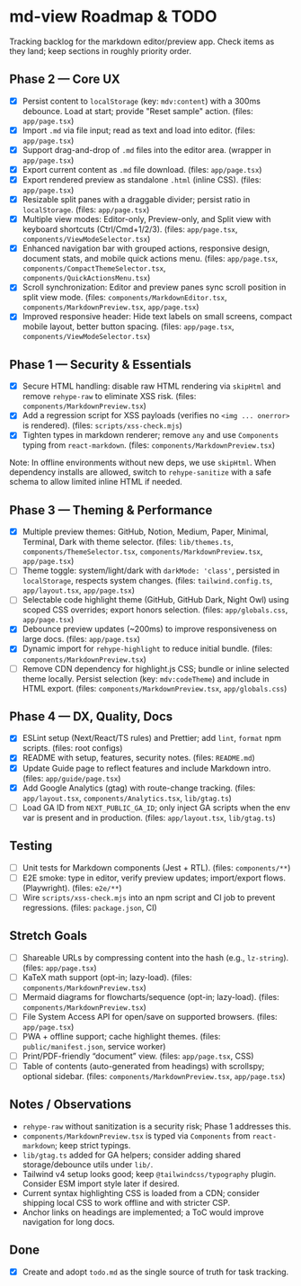 # md-view Roadmap & TODO

Tracking backlog for the markdown editor/preview app. Check items as they land; keep sections in roughly priority order.

## Phase 2 — Core UX

- [x] Persist content to `localStorage` (key: `mdv:content`) with a 300ms debounce. Load at start; provide "Reset sample" action. (files: `app/page.tsx`)
- [x] Import `.md` via file input; read as text and load into editor. (files: `app/page.tsx`)
- [x] Support drag-and-drop of `.md` files into the editor area. (wrapper in `app/page.tsx`)
- [x] Export current content as `.md` file download. (files: `app/page.tsx`)
- [x] Export rendered preview as standalone `.html` (inline CSS). (files: `app/page.tsx`)
- [x] Resizable split panes with a draggable divider; persist ratio in `localStorage`. (files: `app/page.tsx`)
- [x] Multiple view modes: Editor-only, Preview-only, and Split view with keyboard shortcuts (Ctrl/Cmd+1/2/3). (files: `app/page.tsx`, `components/ViewModeSelector.tsx`)
- [x] Enhanced navigation bar with grouped actions, responsive design, document stats, and mobile quick actions menu. (files: `app/page.tsx`, `components/CompactThemeSelector.tsx`, `components/QuickActionsMenu.tsx`)
- [x] Scroll synchronization: Editor and preview panes sync scroll position in split view mode. (files: `components/MarkdownEditor.tsx`, `components/MarkdownPreview.tsx`, `app/page.tsx`)
- [x] Improved responsive header: Hide text labels on small screens, compact mobile layout, better button spacing. (files: `app/page.tsx`, `components/ViewModeSelector.tsx`)

## Phase 1 — Security & Essentials

- [x] Secure HTML handling: disable raw HTML rendering via `skipHtml` and remove `rehype-raw` to eliminate XSS risk. (files: `components/MarkdownPreview.tsx`)
- [x] Add a regression script for XSS payloads (verifies no `<img ... onerror>` is rendered). (files: `scripts/xss-check.mjs`)
- [x] Tighten types in markdown renderer; remove `any` and use `Components` typing from `react-markdown`. (files: `components/MarkdownPreview.tsx`)

Note: In offline environments without new deps, we use `skipHtml`. When dependency installs are allowed, switch to `rehype-sanitize` with a safe schema to allow limited inline HTML if needed.

<!-- Phase 2 items consolidated above; removed duplicate section. -->

## Phase 3 — Theming & Performance

- [x] Multiple preview themes: GitHub, Notion, Medium, Paper, Minimal, Terminal, Dark with theme selector. (files: `lib/themes.ts`, `components/ThemeSelector.tsx`, `components/MarkdownPreview.tsx`, `app/page.tsx`)
- [ ] Theme toggle: system/light/dark with `darkMode: 'class'`, persisted in `localStorage`, respects system changes. (files: `tailwind.config.ts`, `app/layout.tsx`, `app/page.tsx`)
- [ ] Selectable code highlight theme (GitHub, GitHub Dark, Night Owl) using scoped CSS overrides; export honors selection. (files: `app/globals.css`, `app/page.tsx`)
- [x] Debounce preview updates (~200ms) to improve responsiveness on large docs. (files: `app/page.tsx`)
- [x] Dynamic import for `rehype-highlight` to reduce initial bundle. (files: `components/MarkdownPreview.tsx`)
- [ ] Remove CDN dependency for highlight.js CSS; bundle or inline selected theme locally. Persist selection (key: `mdv:codeTheme`) and include in HTML export. (files: `components/MarkdownPreview.tsx`, `app/globals.css`)

## Phase 4 — DX, Quality, Docs

- [x] ESLint setup (Next/React/TS rules) and Prettier; add `lint`, `format` npm scripts. (files: root configs)
- [x] README with setup, features, security notes. (files: `README.md`)
- [x] Update Guide page to reflect features and include Markdown intro. (files: `app/guide/page.tsx`)
- [x] Add Google Analytics (gtag) with route-change tracking. (files: `app/layout.tsx`, `components/Analytics.tsx`, `lib/gtag.ts`)
- [ ] Load GA ID from `NEXT_PUBLIC_GA_ID`; only inject GA scripts when the env var is present and in production. (files: `app/layout.tsx`, `lib/gtag.ts`)

## Testing

- [ ] Unit tests for Markdown components (Jest + RTL). (files: `components/**`)
- [ ] E2E smoke: type in editor, verify preview updates; import/export flows. (Playwright). (files: `e2e/**`)
- [ ] Wire `scripts/xss-check.mjs` into an npm script and CI job to prevent regressions. (files: `package.json`, CI)

## Stretch Goals

- [ ] Shareable URLs by compressing content into the hash (e.g., `lz-string`). (files: `app/page.tsx`)
- [ ] KaTeX math support (opt-in; lazy-load). (files: `components/MarkdownPreview.tsx`)
- [ ] Mermaid diagrams for flowcharts/sequence (opt-in; lazy-load). (files: `components/MarkdownPreview.tsx`)
- [ ] File System Access API for open/save on supported browsers. (files: `app/page.tsx`)
- [ ] PWA + offline support; cache highlight themes. (files: `public/manifest.json`, service worker)
- [ ] Print/PDF-friendly “document” view. (files: `app/page.tsx`, CSS)
- [ ] Table of contents (auto-generated from headings) with scrollspy; optional sidebar. (files: `components/MarkdownPreview.tsx`, `app/page.tsx`)

## Notes / Observations

- `rehype-raw` without sanitization is a security risk; Phase 1 addresses this.
- `components/MarkdownPreview.tsx` is typed via `Components` from `react-markdown`; keep strict typings.
- `lib/gtag.ts` added for GA helpers; consider adding shared storage/debounce utils under `lib/`.
- Tailwind v4 setup looks good; keep `@tailwindcss/typography` plugin. Consider ESM import style later if desired.
- Current syntax highlighting CSS is loaded from a CDN; consider shipping local CSS to work offline and with stricter CSP.
- Anchor links on headings are implemented; a ToC would improve navigation for long docs.

## Done

- [x] Create and adopt `todo.md` as the single source of truth for task tracking.
